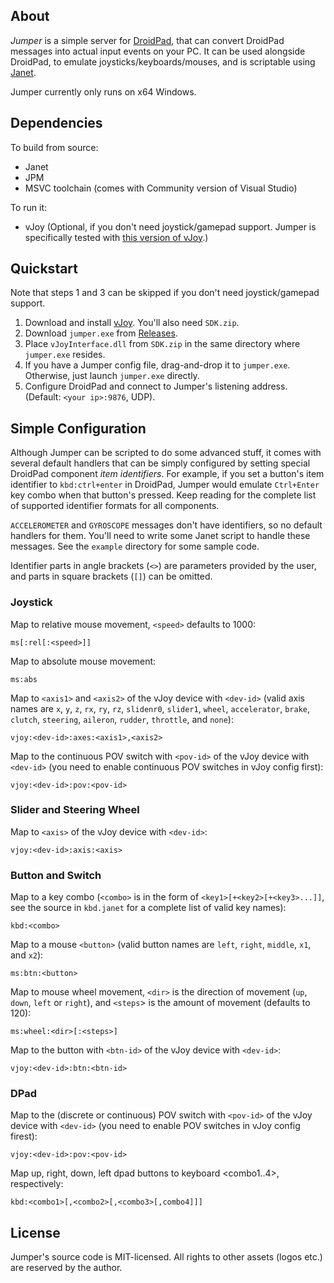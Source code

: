 ## About ##

*Jumper* is a simple server for [DroidPad](https://github.com/umer0586/DroidPad), that can convert DroidPad messages
into actual input events on your PC. It can be used alongside DroidPad, to emulate joysticks/keyboards/mouses, and
is scriptable using [Janet](https://janet-lang.org/).

Jumper currently only runs on x64 Windows.


## Dependencies ##

To build from source:

* Janet
* JPM
* MSVC toolchain (comes with Community version of Visual Studio)

To run it:

* vJoy (Optional, if you don't need joystick/gamepad support. Jumper is specifically tested with [this version of vJoy](https://github.com/BrunnerInnovation/vJoy/releases/tag/v2.2.2.0).) 


## Quickstart ##

Note that steps 1 and 3 can be skipped if you don't need joystick/gamepad support.

1. Download and install [vJoy](https://github.com/BrunnerInnovation/vJoy/releases/tag/v2.2.2.0). You'll also need `SDK.zip`.
2. Download `jumper.exe` from [Releases](https://github.com/agent-kilo/jumper/releases).
3. Place `vJoyInterface.dll` from `SDK.zip` in the same directory where `jumper.exe` resides.
4. If you have a Jumper config file, drag-and-drop it to `jumper.exe`. Otherwise, just launch `jumper.exe` directly.
5. Configure DroidPad and connect to Jumper's listening address. (Default: `<your ip>:9876`, UDP).


## Simple Configuration ##

Although Jumper can be scripted to do some advanced stuff, it comes with several default handlers that can be simply
configured by setting special DroidPad component *item identifiers*. For example, if you set a button's item identifier
to `kbd:ctrl+enter` in DroidPad, Jumper would emulate `Ctrl+Enter` key combo when that button's pressed. Keep
reading for the complete list of supported identifier formats for all components.

`ACCELEROMETER` and `GYROSCOPE` messages don't have identifiers, so no default handlers for them. You'll need to write
some Janet script to handle these messages. See the `example` directory for some sample code.

Identifier parts in angle brackets (`<>`) are parameters provided by the user, and parts in square brackets (`[]`) can
be omitted.

### Joystick ###

Map to relative mouse movement, `<speed>` defaults to 1000:

```
ms[:rel[:<speed>]]
```

Map to absolute mouse movement:

```
ms:abs
```

Map to `<axis1>` and `<axis2>` of the vJoy device with `<dev-id>` (valid axis names are `x`, `y`, `z`, `rx`, `ry`, `rz`, `slidenr0`, `slider1`, `wheel`, `accelerator`, `brake`, `clutch`, `steering`, `aileron`, `rudder`, `throttle`, and `none`):

```
vjoy:<dev-id>:axes:<axis1>,<axis2>
```

Map to the continuous POV switch with `<pov-id>` of the vJoy device with `<dev-id>` (you need to enable continuous POV switches in vJoy config first):

```
vjoy:<dev-id>:pov:<pov-id>
```


### Slider and Steering Wheel ###

Map to `<axis>` of the vJoy device with `<dev-id>`:

```
vjoy:<dev-id>:axis:<axis>
```


### Button and Switch ###

Map to a key combo (`<combo>` is in the form of `<key1>[+<key2>[+<key3>...]]`, see the source in `kbd.janet` for a complete list of valid key names):

```
kbd:<combo>
```

Map to a mouse `<button>` (valid button names are `left`, `right`, `middle`, `x1`, and `x2`):

```
ms:btn:<button>
```

Map to mouse wheel movement, `<dir>` is the direction of movement (`up`, `down`, `left` or `right`), and `<steps`> is the amount of movement (defaults to 120):

```
ms:wheel:<dir>[:<steps>]
```

Map to the button with `<btn-id>` of the vJoy device with `<dev-id>`:

```
vjoy:<dev-id>:btn:<btn-id>
```


### DPad ###

Map to the (discrete or continuous) POV switch with `<pov-id>` of the vJoy device with `<dev-id>` (you need to enable POV switches in vJoy config firest):

```
vjoy:<dev-id>:pov:<pov-id>
```

Map up, right, down, left dpad buttons to keyboard <combo1..4>, respectively:

```
kbd:<combo1>[,<combo2>[,<combo3>[,combo4]]]
```


## License ##

Jumper's source code is MIT-licensed. All rights to other assets (logos etc.) are reserved by the author.
